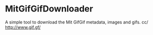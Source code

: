 # MitGifGifDownloader
A simple tool to download the Mit GifGif metadata, images and gifs.
cc/ http://www.gif.gf/
